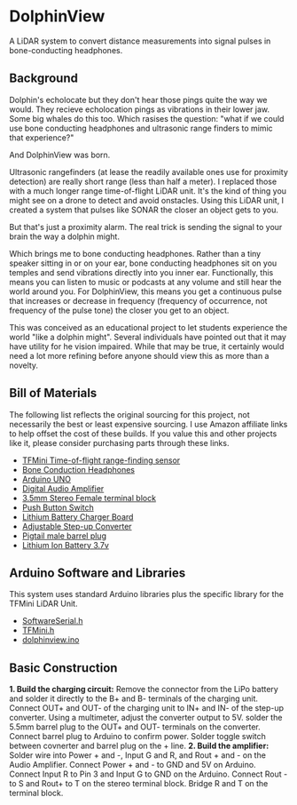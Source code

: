 # DolphinView
A LiDAR system to convert distance measurements into signal pulses in bone-conducting headphones. 

## Background

Dolphin's echolocate but they don't hear those pings quite the way we would. They recieve echolocation pings as vibrations in their lower jaw. Some big whales do this too. Which rasises the question: "what if we could use bone conducting headphones and ultrasonic range finders to mimic that experience?"

And DolphinView was born. 

Ultrasonic rangefinders (at lease the readily available ones use for proximity detection) are really short range (less than half a meter). I replaced those with a much longer range time-of-flight LiDAR unit. It's the kind of thing you might see on a drone to detect and avoid onstacles. Using this LiDAR unit, I created a system that pulses like SONAR the closer an object gets to you. 

But that's just a proximity alarm. The real trick is sending the signal to your brain the way a dolphin might. 

Which brings me to bone conducting headphones. Rather than a tiny speaker sitting in or on your ear, bone conducting headphones sit on you temples and send vibrations directly into you inner ear. Functionally, this means you can listen to music or podcasts at any volume and still hear the world around you. For DolphinView, this means you get a continuous pulse that increases or decrease in frequency (frequency of occurrence, not frequency of the pulse tone) the closer you get to an object. 

This was conceived as an educational project to let students experience the world "like a dolphin might". Several individuals have pointed out that it may have utility for he vision impaired. While that may be true, it certainly would need a lot more refining before anyone should view this as more than a novelty. 

## Bill of Materials
The following list reflects the original sourcing for this project, not necessarily the best or least expensive sourcing. I use Amazon affiliate links to help offset the cost of these builds. If you value this and other projects like it, please consider purchasing parts through these links. 
- [TFMini Time-of-flight range-finding sensor](https://amzn.to/2LhzF03)
- [Bone Conduction Headphones](https://amzn.to/2upeIqk)
- [Arduino UNO](https://amzn.to/2urECKf)
- [Digital Audio Amplifier](https://amzn.to/2uun3sM)
- [3.5mm Stereo Female terminal block](https://amzn.to/2mmyOgF)
- [Push Button Switch](https://amzn.to/2NXeVZQ)
- [Lithium Battery Charger Board](https://amzn.to/2JsXNrP)
- [Adjustable Step-up Converter](https://amzn.to/2Jq3iHC)
- [Pigtail male barrel plug](https://amzn.to/2zLcsic)
- [Lithium Ion Battery 3.7v](https://amzn.to/2JpkPzv)

## Arduino Software and Libraries
This system uses standard Arduino libraries plus the specific library for the TFMini LiDAR Unit.
- [SoftwareSerial.h](https://www.arduino.cc/en/Reference/softwareSerial)
- [TFMini.h](https://github.com/opensensinglab/tfmini)
- [dolphinview.ino](https://github.com/SouthernFriedScientist/DolphinView/blob/master/code/dolphinview.ino)

## Basic Construction
**1. Build the charging circuit:** Remove the connector from the LiPo battery and solder it directly to the B+ and B- terminals of the charging unit. Connect OUT+ and OUT- of the charging unit to IN+ and IN- of the step-up converter. Using a multimeter, adjust the converter output to 5V. solder the 5.5mm barrel plug to the OUT+ and OUT- terminals on the converter. Connect barrel plug to Arduino to confirm power. Solder toggle switch between covnerter and barrel plug on the + line.
**2. Build the amplifier:** Solder wire into Power + and -, Input G and R, and Rout + and - on the Audio Amplifier. Connect Power + and - to GND and 5V on Arduino. Connect Input R to Pin 3 and Input G to GND on the Arduino. Connect Rout - to S and Rout+ to T on the stereo terminal block. Bridge R and T on the terminal block. 
